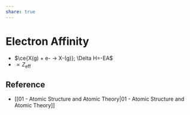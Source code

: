 ```yaml
---
share: true
---
```


# Electron Affinity

- $\ce{X(g) + e- -> X-(g)}; \Delta H=-EA$
- $\displaystyle\propto Z_\text{eff}$

## Reference

- [[01 - Atomic Structure and Atomic Theory|01 - Atomic Structure and Atomic Theory]]
